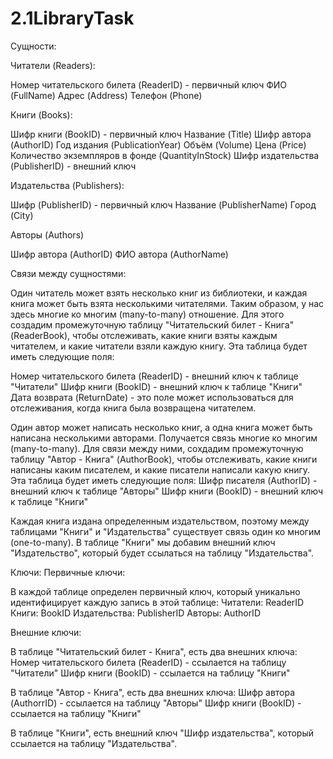 # 2.1LibraryTask

Сущности:

Читатели (Readers):

Номер читательского билета (ReaderID) - первичный ключ
ФИО (FullName)
Адрес (Address)
Телефон (Phone)


Книги (Books):

Шифр книги (BookID) - первичный ключ
Название (Title)
Шифр автора (AuthorID)
Год издания (PublicationYear)
Объём (Volume)
Цена (Price)
Количество экземпляров в фонде (QuantityInStock)
Шифр издательства (PublisherID) - внешний ключ 

Издательства (Publishers):

Шифр (PublisherID) - первичный ключ
Название (PublisherName)
Город (City)

Авторы (Authors)

Шифр автора (AuthorID)
ФИО автора (AuthorName)


Связи между сущностями:

Один читатель может взять несколько книг из библиотеки, и каждая книга может быть взята несколькими читателями. Таким образом, у нас здесь многие ко многим (many-to-many) отношение. Для этого создадим промежуточную таблицу "Читательский билет - Книга" (ReaderBook), чтобы отслеживать, какие книги взяты каждым читателем, и какие читатели взяли каждую книгу. Эта таблица будет иметь следующие поля:

Номер читательского билета (ReaderID) - внешний ключ к таблице "Читатели"
Шифр книги (BookID) - внешний ключ к таблице "Книги"
Дата возврата (ReturnDate) - это поле может использоваться для отслеживания, когда книга была возвращена читателем.

Один автор может написать несколько книг, а одна книга может быть написана несколькими авторами. Получается связь многие ко многим (many-to-many). Для связи между ними, сохдадим промежуточную таблицу "Автор - Книга" (AuthorBook), чтобы отслеживать, какие книги написаны каким писателем, и какие писатели написали какую книгу. Эта таблица будет иметь следующие поля:
Шифр писателя (AuthorID) - внешний ключ к таблице "Авторы"
Шифр книги (BookID) - внешний ключ к таблице "Книги"

Каждая книга издана определенным издательством, поэтому между таблицами "Книги" и "Издательства" существует связь один ко многим (one-to-many). В таблице "Книги" мы добавим внешний ключ "Издательство", который будет ссылаться на таблицу "Издательства".


Ключи:
Первичные ключи:

В каждой таблице определен первичный ключ, который уникально идентифицирует каждую запись в этой таблице:
Читатели: ReaderID
Книги: BookID
Издательства: PublisherID
Авторы: AuthorID

Внешние ключи:

В таблице "Читательский билет - Книга", есть два внешних ключа:
Номер читательского билета (ReaderID) - ссылается на таблицу "Читатели"
Шифр книги (BookID) - ссылается на таблицу "Книги"

В таблице "Автор - Книга", есть два внешних ключа:
Шифр автора (AuthorrID) - ссылается на таблицу "Авторы"
Шифр книги (BookID) - ссылается на таблицу "Книги"

В таблице "Книги", есть внешний ключ "Шифр издательства", который ссылается на таблицу "Издательства".

